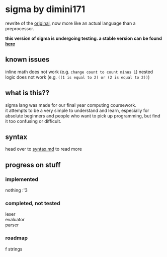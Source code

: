# sigma by dimini171
rewrite of the [original](https://github.com/dimini171/sigma/tree/v1), now more like an actual language than a preprocessor. 

**this version of sigma is undergoing testing. a stable version can be found [here](https://github.com/dimini171/sigma/tree/v1)**

## known issues
inline math does not work (e.g. `change count to count minus 1`)
nested logic does not work (e.g. `((1 is equal to 2) or (2 is equal to 2))`)

## what is this??
sigma lang was made for our final year computing coursework.   
it attempts to be a very simple to understand and learn, especially for absolute beginners and people who want to pick up programming, but find it too confusing or difficult.   

## syntax
head over to [syntax.md](https://github.com/mysteriousellipsis/sigma/blob/v2/SYNTAX.md) to read more

## progress on stuff
### implemented
nothing :'3

### completed, not tested
lexer  
evaluator  
parser  

### roadmap
f strings
